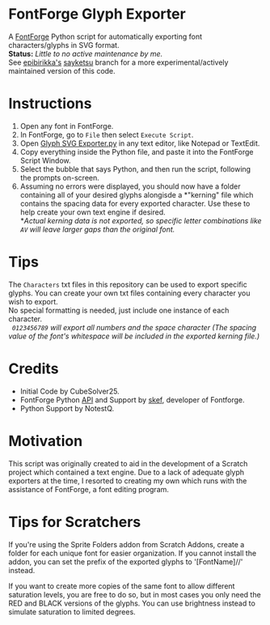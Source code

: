 # FontForge Glyph Exporter
A [FontForge](https://github.com/skef/fontforge) Python script for automatically exporting font characters/glyphs in SVG format.<br />
**Status:** *Little to no active maintenance by me.*<br />
See [epibirikka's](https://github.com/epibirikka) [sayketsu](https://github.com/CubeSolver25/fontforge-glyph-exporter/tree/sayketsu) branch for a more experimental/actively maintained version of this code.

# Instructions
1. Open any font in FontForge.
2. In FontForge, go to `File` then select `Execute Script`.
3. Open [Glyph SVG Exporter.py](https://github.com/CubeSolver25/fontforge-glyph-exporter/blob/main/Glyph%20SVG%20Exporter.py) in any text editor, like Notepad or TextEdit. 
4. Copy everything inside the Python file, and paste it into the FontForge Script Window.
5. Select the bubble that says Python, and then run the script, following the prompts on-screen.
7. Assuming no errors were displayed, you should now have a folder containing all of your desired glyphs alongisde a *"kerning" file which contains the spacing data for every exported character. Use these to help create your own text engine if desired. <br />
\**Actual kerning data is not exported, so specific letter combinations like `AV` will leave larger gaps than the original font.*

# Tips
The `Characters` txt files in this repository can be used to export specific glyphs. You can create your own txt files containing every character you wish to export. <br />
No special formatting is needed, just include one instance of each character. <br />
*` 0123456789` will export all numbers and the space character (The spacing value of the font's whitespace will be included in the exported kerning file.)*

# Credits
- Initial Code by CubeSolver25.
- FontForge Python [API](https://fontforge.org/docs/scripting/python.html) and Support by [skef](https://github.com/skef), developer of Fontforge.
- Python Support by NotestQ.


# Motivation
This script was originally created to aid in the development of a Scratch project which contained a text engine. Due to a lack of adequate glyph exporters at the time, I resorted to creating my own which runs with the assistance of FontForge, a font editing program.

# Tips for Scratchers
If you're using the Sprite Folders addon from Scratch Addons, create a folder for each unique font for easier organization. If you cannot install the addon, you can set the prefix of the exported glyphs to '[FontName]//' instead.

If you want to create more copies of the same font to allow different saturation levels, you are free to do so, but in most cases you only need the RED and BLACK versions of the glyphs. You can use brightness instead to simulate saturation to limited degrees.

